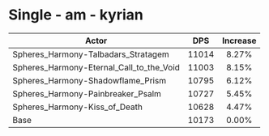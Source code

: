 # Single - am - kyrian
| Actor | DPS | Increase |
|---|:---:|:---:|
|Spheres_Harmony-Talbadars_Stratagem|11014|8.27%|
|Spheres_Harmony-Eternal_Call_to_the_Void|11003|8.15%|
|Spheres_Harmony-Shadowflame_Prism|10795|6.12%|
|Spheres_Harmony-Painbreaker_Psalm|10727|5.45%|
|Spheres_Harmony-Kiss_of_Death|10628|4.47%|
|Base|10173|0.00%|
